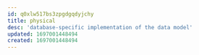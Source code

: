 ```yaml
---
id: q0xlw517bs3zpgdgqdyjchy
title: physical
desc: 'database-specific implementation of the data model'
updated: 1697001448494
created: 1697001448494
---
```

